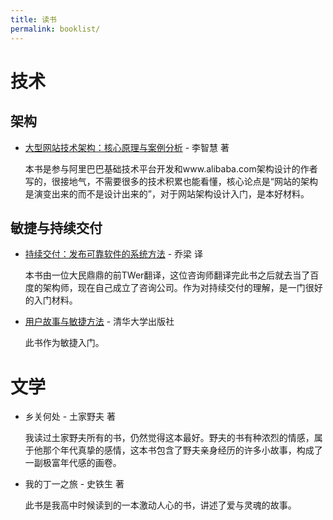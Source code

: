 ```yaml
---
title: 读书
permalink: booklist/
---
```


# 技术

## 架构
 - [大型网站技术架构：核心原理与案例分析](https://item.jd.com/11322972.html) - 李智慧 著

    本书是参与阿里巴巴基础技术平台开发和www.alibaba.com架构设计的作者写的，很接地气，不需要很多的技术积累也能看懂，核心论点是“网站的架构是演变出来的而不是设计出来的”，对于网站架构设计入门，是本好材料。

## 敏捷与持续交付

 - [持续交付：发布可靠软件的系统方法](https://item.jd.com/10843669.html) - 乔梁 译

    本书由一位大民鼎鼎的前TWer翻译，这位咨询师翻译完此书之后就去当了百度的架构师，现在自己成立了咨询公司。作为对持续交付的理解，是一门很好的入门材料。

 - [用户故事与敏捷方法](https://item.jd.com/10080654.html) - 清华大学出版社

    此书作为敏捷入门。

# 文学

 - 乡关何处 - 土家野夫 著

    我读过土家野夫所有的书，仍然觉得这本最好。野夫的书有种浓烈的情感，属于他那个年代真挚的感情，这本书包含了野夫亲身经历的许多小故事，构成了一副极富年代感的画卷。

 - 我的丁一之旅 - 史铁生 著

    此书是我高中时候读到的一本激动人心的书，讲述了爱与灵魂的故事。
